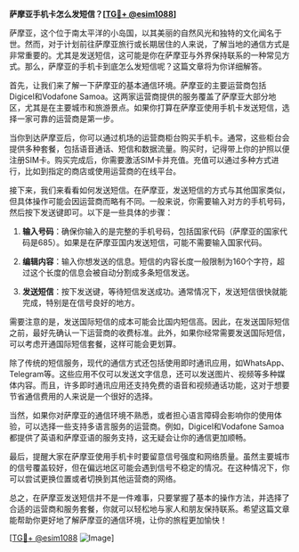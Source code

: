 **萨摩亚手机卡怎么发短信？[[TG💪+ @esim1088](https://t.me/s/esim1088)]**

萨摩亚，这个位于南太平洋的小岛国，以其美丽的自然风光和独特的文化闻名于世。然而，对于计划前往萨摩亚旅行或长期居住的人来说，了解当地的通信方式是非常重要的。尤其是发送短信，这可能是你在萨摩亚与外界保持联系的一种常见方式。那么，萨摩亚的手机卡到底怎么发短信呢？这篇文章将为你详细解答。

首先，让我们来了解一下萨摩亚的基本通信环境。萨摩亚的主要运营商包括Digicel和Vodafone Samoa。这两家运营商提供的服务覆盖了萨摩亚大部分地区，尤其是在主要城市和旅游景点。如果你打算在萨摩亚使用手机卡发送短信，选择一家可靠的运营商是第一步。

当你到达萨摩亚后，你可以通过机场的运营商柜台购买手机卡。通常，这些柜台会提供多种套餐，包括语音通话、短信和数据流量。购买时，记得带上你的护照以便注册SIM卡。购买完成后，你需要激活SIM卡并充值。充值可以通过多种方式进行，比如到指定的商店或使用运营商的在线平台。

接下来，我们来看看如何发送短信。在萨摩亚，发送短信的方式与其他国家类似，但具体操作可能会因运营商而略有不同。一般来说，你需要输入对方的手机号码，然后按下发送键即可。以下是一些具体的步骤：

1. **输入号码**：确保你输入的是完整的手机号码，包括国家代码（萨摩亚的国家代码是685）。如果是在萨摩亚国内发送短信，可能不需要输入国家代码。
   
2. **编辑内容**：输入你想发送的信息。短信的内容长度一般限制为160个字符，超过这个长度的信息会被自动分割成多条短信发送。

3. **发送短信**：按下发送键，等待短信发送成功。通常情况下，发送短信很快就能完成，特别是在信号良好的地方。

需要注意的是，发送国际短信的成本可能会比国内短信高。因此，在发送国际短信之前，最好先确认一下运营商的收费标准。此外，如果你经常需要发送国际短信，可以考虑开通国际短信套餐，这样可能会更划算。

除了传统的短信服务，现代的通信方式还包括使用即时通讯应用，如WhatsApp、Telegram等。这些应用不仅可以发送文字信息，还可以发送图片、视频等多种媒体内容。而且，许多即时通讯应用还支持免费的语音和视频通话功能，这对于想要节省通信费用的人来说是一个很好的选择。

当然，如果你对萨摩亚的通信环境不熟悉，或者担心语言障碍会影响你的使用体验，可以选择一些支持多语言服务的运营商。例如，Digicel和Vodafone Samoa都提供了英语和萨摩亚语的服务支持，这无疑会让你的通信更加顺畅。

最后，提醒大家在萨摩亚使用手机卡时要留意信号强度和网络质量。虽然主要城市的信号覆盖较好，但在偏远地区可能会遇到信号不稳定的情况。在这种情况下，你可以尝试更换位置或者切换到其他运营商的网络。

总之，在萨摩亚发送短信并不是一件难事，只要掌握了基本的操作方法，并选择了合适的运营商和服务套餐，你就可以轻松地与家人和朋友保持联系。希望这篇文章能帮助你更好地了解萨摩亚的通信环境，让你的旅程更加愉快！

[[TG💪+ @esim1088](https://t.me/s/esim1088) ![Image](https://i.postimg.cc/4NQfJmqS/Snipaste-2025-05-13-00-14-12.png)]